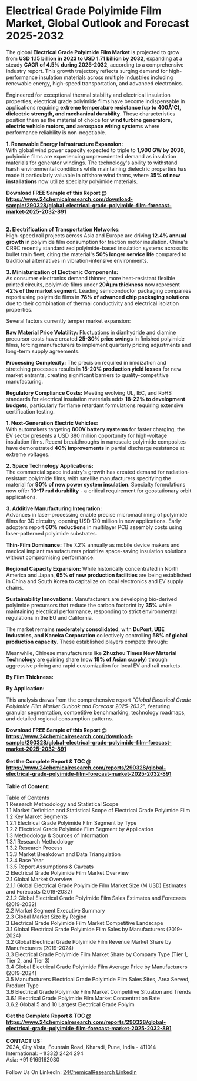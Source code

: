 <h1>Electrical Grade Polyimide Film Market, Global Outlook and Forecast 2025-2032</h1><p>The global <strong>Electrical Grade Polyimide Film Market</strong> is projected to grow from <strong>USD 1.15 billion in 2023 to USD 1.71 billion by 2032</strong>, expanding at a steady <strong>CAGR of 4.5% during 2025-2032</strong>, according to a comprehensive industry report. This growth trajectory reflects surging demand for high-performance insulation materials across multiple industries including renewable energy, high-speed transportation, and advanced electronics.</p><p>Engineered for exceptional thermal stability and electrical insulation properties, electrical grade polyimide films have become indispensable in applications requiring <strong>extreme temperature resistance (up to 400Â°C), dielectric strength, and mechanical durability</strong>. These characteristics position them as the material of choice for <strong>wind turbine generators, electric vehicle motors, and aerospace wiring systems</strong> where performance reliability is non-negotiable.</p><p><strong>1. Renewable Energy Infrastructure Expansion:</strong><br>
With global wind power capacity expected to triple to <strong>1,900 GW by 2030</strong>, polyimide films are experiencing unprecedented demand as insulation materials for generator windings. The technology's ability to withstand harsh environmental conditions while maintaining dielectric properties has made it particularly valuable in offshore wind farms, where <strong>35% of new installations</strong> now utilize specialty polyimide materials.</p><div><b>Download FREE Sample of this Report @ 
            <a href="https://www.24chemicalresearch.com/download-sample/290328/global-electrical-grade-polyimide-film-forecast-market-2025-2032-891">
            https://www.24chemicalresearch.com/download-sample/290328/global-electrical-grade-polyimide-film-forecast-market-2025-2032-891</a></b></div><br><p><strong>2. Electrification of Transportation Networks:</strong><br>
High-speed rail projects across Asia and Europe are driving <strong>12.4% annual growth</strong> in polyimide film consumption for traction motor insulation. China's CRRC recently standardized polyimide-based insulation systems across its bullet train fleet, citing the material's <strong>50% longer service life</strong> compared to traditional alternatives in vibration-intensive environments.</p><p><strong>3. Miniaturization of Electronic Components:</strong><br>
As consumer electronics demand thinner, more heat-resistant flexible printed circuits, polyimide films under <strong>20Âµm thickness</strong> now represent <strong>42% of the market segment</strong>. Leading semiconductor packaging companies report using polyimide films in <strong>78% of advanced chip packaging solutions</strong> due to their combination of thermal conductivity and electrical isolation properties.</p><p>Several factors currently temper market expansion:</p><p><strong>Raw Material Price Volatility:</strong> Fluctuations in dianhydride and diamine precursor costs have created <strong>25-30% price swings</strong> in finished polyimide films, forcing manufacturers to implement quarterly pricing adjustments and long-term supply agreements.</p><p><strong>Processing Complexity:</strong> The precision required in imidization and stretching processes results in <strong>15-20% production yield losses</strong> for new market entrants, creating significant barriers to quality-competitive manufacturing.</p><p><strong>Regulatory Compliance Costs:</strong> Meeting evolving UL, IEC, and RoHS standards for electrical insulation materials adds <strong>18-22% to development budgets</strong>, particularly for flame retardant formulations requiring extensive certification testing.</p><p><strong>1. Next-Generation Electric Vehicles:</strong><br>
With automakers targeting <strong>800V battery systems</strong> for faster charging, the EV sector presents a USD 380 million opportunity for high-voltage insulation films. Recent breakthroughs in nanoscale polyimide composites have demonstrated <strong>40% improvements</strong> in partial discharge resistance at extreme voltages.</p><p><strong>2. Space Technology Applications:</strong><br>
The commercial space industry's growth has created demand for radiation-resistant polyimide films, with satellite manufacturers specifying the material for <strong>90% of new power system insulation</strong>. Specialty formulations now offer <strong>10^17 rad durability</strong> - a critical requirement for geostationary orbit applications.</p><p><strong>3. Additive Manufacturing Integration:</strong><br>
Advances in laser-processing enable precise micromachining of polyimide films for 3D circuitry, opening USD 120 million in new applications. Early adopters report <strong>60% reductions</strong> in multilayer PCB assembly costs using laser-patterned polyimide substrates.</p><p><strong>Thin-Film Dominance:</strong> The 7.2% annually as mobile device makers and medical implant manufacturers prioritize space-saving insulation solutions without compromising performance.</p><p><strong>Regional Capacity Expansion:</strong> While historically concentrated in North America and Japan, <strong>65% of new production facilities</strong> are being established in China and South Korea to capitalize on local electronics and EV supply chains.</p><p><strong>Sustainability Innovations:</strong> Manufacturers are developing bio-derived polyimide precursors that reduce the carbon footprint by <strong>35%</strong> while maintaining electrical performance, responding to strict environmental regulations in the EU and California.</p><p>The market remains <strong>moderately consolidated</strong>, with <strong>DuPont, UBE Industries, and Kaneka Corporation</strong> collectively controlling <strong>58% of global production capacity</strong>. These established players compete through:</p><p>Meanwhile, Chinese manufacturers like <strong>Zhuzhou Times New Material Technology</strong> are gaining share (now <strong>18% of Asian supply</strong>) through aggressive pricing and rapid customization for local EV and rail markets.</p><p><strong>By Film Thickness:</strong></p><p><strong>By Application:</strong></p><p>This analysis draws from the comprehensive report <em>"Global Electrical Grade Polyimide Film Market Outlook and Forecast 2025-2032"</em>, featuring granular segmentation, competitive benchmarking, technology roadmaps, and detailed regional consumption patterns.</p><div><b>Download FREE Sample of this Report @ 
            <a href="https://www.24chemicalresearch.com/download-sample/290328/global-electrical-grade-polyimide-film-forecast-market-2025-2032-891">
            https://www.24chemicalresearch.com/download-sample/290328/global-electrical-grade-polyimide-film-forecast-market-2025-2032-891</a></b></div><br><div><b>Get the Complete Report & TOC @ 
            <a href="https://www.24chemicalresearch.com/reports/290328/global-electrical-grade-polyimide-film-forecast-market-2025-2032-891">
            https://www.24chemicalresearch.com/reports/290328/global-electrical-grade-polyimide-film-forecast-market-2025-2032-891</a></b></div><br>
            <b>Table of Content:</b><p>Table of Contents<br />
1 Research Methodology and Statistical Scope<br />
1.1 Market Definition and Statistical Scope of Electrical Grade Polyimide Film<br />
1.2 Key Market Segments<br />
1.2.1 Electrical Grade Polyimide Film Segment by Type<br />
1.2.2 Electrical Grade Polyimide Film Segment by Application<br />
1.3 Methodology & Sources of Information<br />
1.3.1 Research Methodology<br />
1.3.2 Research Process<br />
1.3.3 Market Breakdown and Data Triangulation<br />
1.3.4 Base Year<br />
1.3.5 Report Assumptions & Caveats<br />
2 Electrical Grade Polyimide Film Market Overview<br />
2.1 Global Market Overview<br />
2.1.1 Global Electrical Grade Polyimide Film Market Size (M USD) Estimates and Forecasts (2019-2032)<br />
2.1.2 Global Electrical Grade Polyimide Film Sales Estimates and Forecasts (2019-2032)<br />
2.2 Market Segment Executive Summary<br />
2.3 Global Market Size by Region<br />
3 Electrical Grade Polyimide Film Market Competitive Landscape<br />
3.1 Global Electrical Grade Polyimide Film Sales by Manufacturers (2019-2024)<br />
3.2 Global Electrical Grade Polyimide Film Revenue Market Share by Manufacturers (2019-2024)<br />
3.3 Electrical Grade Polyimide Film Market Share by Company Type (Tier 1, Tier 2, and Tier 3)<br />
3.4 Global Electrical Grade Polyimide Film Average Price by Manufacturers (2019-2024)<br />
3.5 Manufacturers Electrical Grade Polyimide Film Sales Sites, Area Served, Product Type<br />
3.6 Electrical Grade Polyimide Film Market Competitive Situation and Trends<br />
3.6.1 Electrical Grade Polyimide Film Market Concentration Rate<br />
3.6.2 Global 5 and 10 Largest Electrical Grade Polyim</p><div><b>Get the Complete Report & TOC @ 
            <a href="https://www.24chemicalresearch.com/reports/290328/global-electrical-grade-polyimide-film-forecast-market-2025-2032-891">
            https://www.24chemicalresearch.com/reports/290328/global-electrical-grade-polyimide-film-forecast-market-2025-2032-891</a></b></div><br><b>CONTACT US:</b><br>
            203A, City Vista, Fountain Road, Kharadi, Pune, India - 411014<br>
            International: +1(332) 2424 294<br>
            Asia: +91 9169162030 <br><br>
            Follow Us On LinkedIn: <a href="https://www.linkedin.com/company/24chemicalresearch/">24ChemicalResearch LinkedIn</a>